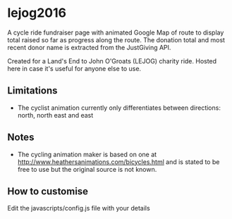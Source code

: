 # lejog2016

A cycle ride fundraiser page with animated Google Map of route to display total raised so far as progress along the route. The donation total and most recent donor name is extracted from the JustGiving API.

Created for a Land's End to John O'Groats (LEJOG) charity ride. Hosted here in case it's useful for anyone else to use.

## Limitations

* The cyclist animation currently only differentiates between directions: north, north east and east

## Notes

* The cycling animation maker is based on one at http://www.heathersanimations.com/bicycles.html and is stated to be free to use but the original source is not known.

## How to customise

Edit the javascripts/config.js file with your details
